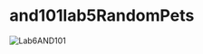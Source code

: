 # and101lab5RandomPets




![Lab6AND101](https://github.com/psbrar2002/and101lab6RandomPets2/assets/96799357/0bb8ed0e-0f2c-4a14-9951-b52c380e8673)
